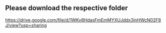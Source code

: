 ## Please download the respective folder

https://drive.google.com/file/d/1WKv8HdasFmEmMYXUJddx3jnHWcN02F8J/view?usp=sharing
